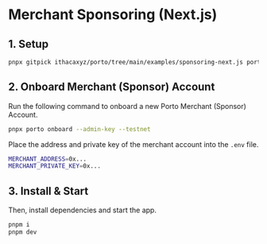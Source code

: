 # Merchant Sponsoring (Next.js)

## 1. Setup

```sh
pnpx gitpick ithacaxyz/porto/tree/main/examples/sponsoring-next.js porto-sponsoring && cd porto-sponsoring
```

## 2. Onboard Merchant (Sponsor) Account

Run the following command to onboard a new Porto Merchant (Sponsor) Account.

```sh
pnpx porto onboard --admin-key --testnet
```

Place the address and private key of the merchant account into the `.env` file.

```sh
MERCHANT_ADDRESS=0x...
MERCHANT_PRIVATE_KEY=0x...
```

## 3. Install & Start

Then, install dependencies and start the app.

```sh
pnpm i
pnpm dev
```
